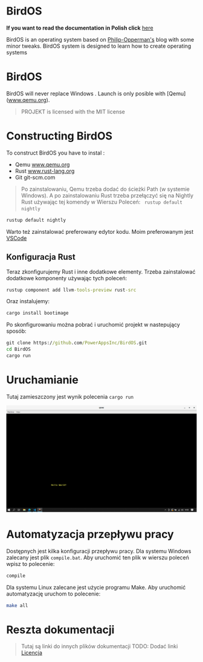 # BirdOS
****If you want to read the documentation in Polish click**** [here](./docs/pl/PL.README.md)

BirdOS is an operating system based on [Philip-Opperman's](https://os.phil-opp.com/) blog with some minor tweaks. BirdOS system is designed to learn how to create operating systems
# BirdOS
BirdOS will never replace Windows . Launch is only posible with [Qemu] (www.qemu.org).
> PROJEKT is licensed with the MIT license

# Constructing BirdOS
To construct BirdOS you have to instal :
- Qemu www.qemu.org 
- Rust www.rust-lang.org
- Git  git-scm.com 
>Po zainstalowaniu, Qemu trzeba dodać do ścieżki Path (w systemie Windows).
>A po zainstalowaniu Rust trzeba przełączyć się na Nightly Rust używając tej komendy w Wierszu Poleceń: ``` rustup default nightly```

```cmd
rustup default nightly
```

Warto też zainstalować preferowany edytor kodu. Moim preferowanym jest [VSCode](code.visualstudio.com)
## Konfiguracja  Rust 
Teraz zkonfigurujemy Rust i inne dodatkowe elementy. 
Trzeba zainstalować dodatkowe komponenty używając tych poleceń:
```cmd
rustup component add llvm-tools-preview rust-src
```
Oraz instalujemy: 
```cmd
cargo install bootimage 
```
Po skonfigurowaniu można pobrać i uruchomić projekt w nastepujący sposób:
```cmd
git clone https://github.com/PowerAppsInc/BirdOS.git
cd BirdOS
cargo run
```
# Uruchamianie 
Tutaj zamieszczony jest wynik polecenia ```cargo run ```

![Hello World](/demo/helloworld.png)
# Automatyzacja przepływu pracy 
Dostępnych jest kilka konfiguracji przepływu pracy. Dla systemu Windows zalecany jest plik ```compile.bat```. Aby uruchomić ten plik w wierszu poleceń wpisz to polecenie:
```cmd
compile
```
Dla systemu Linux zalecane jest użycie programu Make. Aby uruchomić automatyzację uruchom to polecenie: 
```bash
make all
```
# Reszta dokumentacji
> Tutaj są  linki do innych plików dokumentacji
TODO: Dodać linki
[Licencja](/LICENSE)

